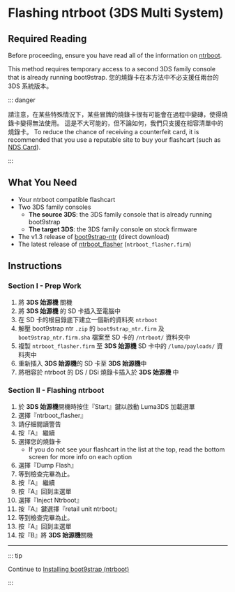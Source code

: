# Flashing ntrboot (3DS Multi System)

## Required Reading

Before proceeding, ensure you have read all of the information on [ntrboot](ntrboot).

This method requires temporary access to a second 3DS family console that is already running boot9strap. 您的燒錄卡在本方法中不必支援任兩台的 3DS 系統版本。

::: danger

請注意，在某些特殊情況下，某些冒牌的燒錄卡很有可能會在過程中變磚，使得燒錄卡變得無法使用。 這是不大可能的，但不論如何，我們只支援在相容清單中的燒錄卡。 To reduce the chance of receiving a counterfeit card, it is recommended that you use a reputable site to buy your flashcart (such as [NDS Card](https://www.nds-card.com/)).

:::

## What You Need

- Your ntrboot compatible flashcart
- Two 3DS family consoles
    - **The source 3DS**: the 3DS family console that is already running boot9strap
    - **The target 3DS**: the 3DS family console on stock firmware
- The v1.3 release of [boot9strap-ntr](https://github.com/SciresM/boot9strap/releases/download/1.3/boot9strap-1.3-ntr.zip) (direct download)
- The latest release of [ntrboot_flasher](https://github.com/ntrteam/ntrboot_flasher/releases/latest) (`ntrboot_flasher.firm`)

## Instructions

### Section I - Prep Work

1. 將 **3DS 始源機** 關機
2. 將 **3DS 始源機** 的 SD 卡插入至電腦中
3. 在 SD 卡的根目錄底下建立一個新的資料夾 `ntrboot`
4. 解壓 boot9strap ntr `.zip` 的 `boot9strap_ntr.firm` 及 `boot9strap_ntr.firm.sha` 檔案至 SD 卡的 `/ntrboot/` 資料夾中
5. 複製 `ntrboot_flasher.firm` 至 **3DS 始源機** SD 卡中的 `/luma/payloads/` 資料夾中
6. 重新插入 **3DS 始源機**的 SD 卡至 **3DS 始源機**中
7. 將相容於 ntrboot 的 DS / DSi 燒錄卡插入於 **3DS 始源機** 中

### Section II - Flashing ntrboot

1. 於 **3DS 始源機**開機時按住『Start』鍵以啟動 Luma3DS 加載選單
2. 選擇『ntrboot_flasher』
3. 請仔細閱讀警告
4. 按『A』 繼續
5. 選擇您的燒錄卡
    - If you do not see your flashcart in the list at the top, read the bottom screen for more info on each option
6. 選擇『Dump Flash』
7. 等到檢查完畢為止。
8. 按『A』 繼續
9. 按『A』回到主選單
10. 選擇『Inject Ntrboot』
11. 按『A』鍵選擇『retail unit ntrboot』
12. 等到檢查完畢為止。
13. 按『A』回到主選單
14. 按『B』將 **3DS 始源機**關機

___

::: tip

Continue to [Installing boot9strap (ntrboot)](installing-boot9strap-\(ntrboot\))

:::
